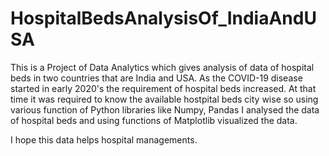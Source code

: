 # HospitalBedsAnalysisOf_IndiaAndUSA

This is a Project of Data Analytics which gives analysis of data of hospital beds in two countries that are India and USA.
As the COVID-19 disease started in early 2020's the requirement of hospital beds increased.
At that time it was required to know the available hostpital beds city wise so
using various function of Python libraries like Numpy, Pandas I analysed the data of hospital beds and using functions of Matplotlib 
visualized the data.

I hope this data helps hospital managements.
